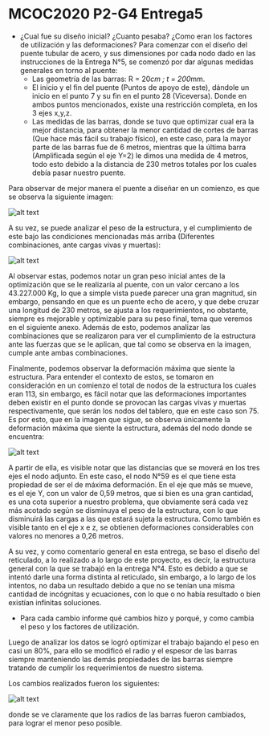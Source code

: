 # MCOC2020 P2-G4 Entrega5

- ¿Cual fue su diseño inicial? ¿Cuanto pesaba? ¿Como eran los factores de utilización y las deformaciones?
Para comenzar con el diseño del puente tubular de acero, y sus dimensiones por cada nodo dado en las instrucciones de la Entrega N°5, se comenzó por dar algunas medidas generales en torno al puente:
  * Las geometría de las barras: R = 20*cm ; t = 200*mm.
  * El inicio y el fin del puente (Puntos de apoyo de este), dándole un inicio en el punto 7 y su fin en el punto 28 (Viceversa). Donde en ambos puntos mencionados, existe una restricción completa, en los 3 ejes x,y,z. 
  * Las medidas de las barras, donde se tuvo que optimizar cual era la mejor distancia, para obtener la menor cantidad de cortes de barras (Que hace más fácil su trabajo físico), en este caso, para la mayor parte de las barras fue de 6 metros, mientras que la última barra (Amplificada según el eje Y=2) le dimos una medida de 4 metros, todo esto debido a la distancia de 230 metros totales por los cuales debía pasar nuestro puente. 

Para observar de mejor manera el puente a diseñar en un comienzo, es que se observa la siguiente imagen: 

![alt text](https://github.com/vjguzman/MCOC2020_P2_G4_Entrega5/blob/main/Informe/reticulado.jpeg)

A su vez, se puede analizar el peso de la estructura, y el cumplimiento de este bajo las condiciones mencionadas más arriba (Diferentes combinaciones, ante cargas vivas y muertas): 

![alt text](https://github.com/vjguzman/MCOC2020_P2_G4_Entrega5/blob/main/Informe/comprobar%20si%20cumple.jpeg)

Al observar estas, podemos notar un gran peso inicial antes de la optimización que se le realizaría al puente, con un valor cercano a los 43.227.000 Kg, lo que a simple vista puede parecer una gran magnitud, sin embargo, pensando en que es un puente echo de acero, y que debe cruzar una longitud de 230 metros, se ajusta a los requerimientos, no obstante, siempre es mejorable y optimizable para su peso final, tema que veremos en el siguiente anexo. Además de esto, podemos analizar las combinaciones que se realizaron para ver el cumplimiento de la estructura ante las fuerzas que se le aplican, que tal como se observa en la imagen, cumple ante ambas combinaciones. 

Finalmente, podemos observar la deformación máxima que siente la estructura. Para entender el contexto de estos, se tomaron en consideración en un comienzo el total de nodos de la estructura los cuales eran 113, sin embargo, es fácil notar que las deformaciones importantes deben existir en el punto donde se provocan las cargas vivas y muertas respectivamente, que serán los nodos del tablero, que en este caso son 75. Es por esto, que en la imagen que sigue, se observa únicamente la deformación máxima que siente la estructura, además del nodo donde se encuentra: 

![alt text](https://github.com/vjguzman/MCOC2020_P2_G4_Entrega5/blob/main/Informe/deformacion%20maxima.jpeg)

A partir de ella, es visible notar que las distancias que se moverá en los tres ejes el nodo adjunto. En este caso, el nodo N°59 es el que tiene esta propiedad de ser el de máxima deformación. En el eje que más se mueve, es el eje Y, con un valor de 0,59 metros, que si bien es una gran cantidad, es una cota superior a nuestro problema, que obviamente será cada vez más acotado según se disminuya el peso de la estructura, con lo que disminuirá las cargas a las que estará sujeta la estructura. Como también es visible tanto en el eje x e z, se obtienen deformaciones considerables con valores no menores a 0,26 metros. 

A su vez, y como comentario general en esta entrega, se baso el diseño del reticulado, a lo realizado a lo largo de este proyecto, es decir, la estructura general con la que se trabajó en la entrega N°4. Esto es debido a que se intentó darle una forma distinta al reticulado, sin embargo, a lo largo de los intentos, no daba un resultado debido a que no se tenían una misma cantidad de incógnitas y ecuaciones, con lo que o no había resultado o bien existían infinitas soluciones. 

- Para cada cambio informe qué cambios hizo y porqué, y como cambia el peso y los factores de utilización. 

Luego de analizar los datos se logró optimizar el trabajo bajando el peso en casi un 80%, para ello se modificó el radio y el espesor de las barras siempre manteniendo las demás propiedades de las barras siempre tratando de  cumplir los requerimientos de nuestro sistema.

Los cambios realizados fueron los siguientes:

![alt text](https://github.com/vjguzman/MCOC2020_P2_G4_Entrega5/blob/main/Informe/propiedades.jpeg)

donde se ve claramente que los radios de las barras fueron cambiados, para lograr el menor peso posible.
